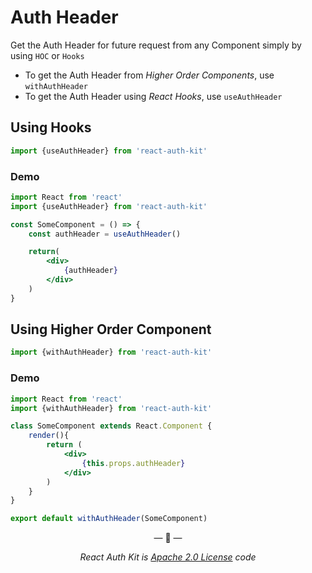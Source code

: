 # Auth Header

Get the Auth Header for future request from any Component simply by using `HOC` or `Hooks`

- To get the Auth Header from _Higher Order Components_, use `withAuthHeader`
- To get the Auth Header using _React Hooks_, use `useAuthHeader`

<div data-ea-publisher="authkitarkadipme" data-ea-type="text" data-ea-keywords="web|react|javascript|python|database|node|mongo" id="authheader"></div>

## Using Hooks

```js
import {useAuthHeader} from 'react-auth-kit'
```

### Demo

```jsx
import React from 'react'
import {useAuthHeader} from 'react-auth-kit'

const SomeComponent = () => {
    const authHeader = useAuthHeader()

    return(
        <div>
            {authHeader}
        </div>
    )
}
```

## Using Higher Order Component

```jsx
import {withAuthHeader} from 'react-auth-kit'
```

### Demo

```jsx
import React from 'react'
import {withAuthHeader} from 'react-auth-kit'

class SomeComponent extends React.Component {
    render(){
        return (
            <div>
                {this.props.authHeader}
            </div>
        )
    }
}

export default withAuthHeader(SomeComponent)
```

<p align="center">&mdash; 🔑  &mdash;</p>
<p align="center"><i>React Auth Kit is <a href="https://github.com/react-auth-kit/react-auth-kit/blob/master/LICENSE">Apache 2.0 License</a> code</i></p>
